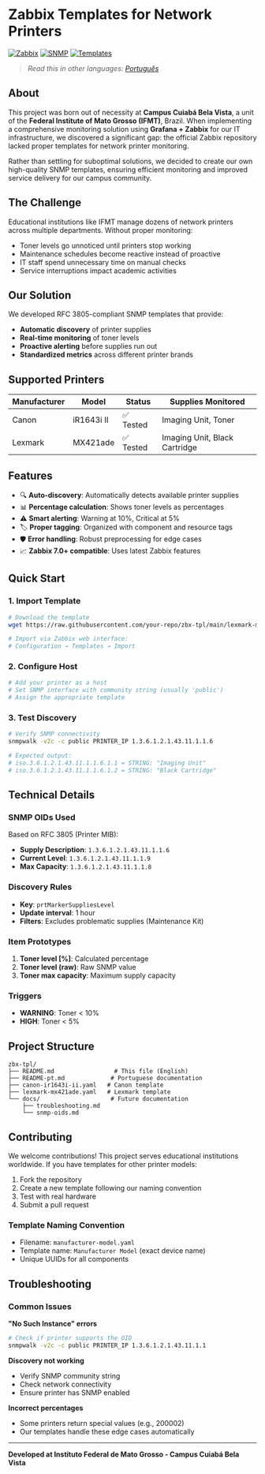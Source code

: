 # Zabbix Templates for Network Printers

[![Zabbix](https://img.shields.io/badge/Zabbix-7.0%2B-red.svg)](https://www.zabbix.com/)
[![SNMP](https://img.shields.io/badge/Protocol-SNMP-blue.svg)](https://tools.ietf.org/html/rfc3805)
[![Templates](https://img.shields.io/badge/Templates-2-blue.svg)]()

> *Read this in other languages: [Português](README-pt.md)*

## About

This project was born out of necessity at **Campus Cuiabá Bela Vista**, a unit of the **Federal Institute of Mato Grosso (IFMT)**, Brazil. When implementing a comprehensive monitoring solution using **Grafana + Zabbix** for our IT infrastructure, we discovered a significant gap: the official Zabbix repository lacked proper templates for network printer monitoring.

Rather than settling for suboptimal solutions, we decided to create our own high-quality SNMP templates, ensuring efficient monitoring and improved service delivery for our campus community.

## The Challenge

Educational institutions like IFMT manage dozens of network printers across multiple departments. Without proper monitoring:
- Toner levels go unnoticed until printers stop working
- Maintenance schedules become reactive instead of proactive
- IT staff spend unnecessary time on manual checks
- Service interruptions impact academic activities

## Our Solution

We developed RFC 3805-compliant SNMP templates that provide:
- **Automatic discovery** of printer supplies
- **Real-time monitoring** of toner levels
- **Proactive alerting** before supplies run out
- **Standardized metrics** across different printer brands

## Supported Printers

| Manufacturer | Model | Status | Supplies Monitored |
|-------------|-------|--------|-------------------|
| Canon | iR1643i II | ✅ Tested | Imaging Unit, Toner |
| Lexmark | MX421ade | ✅ Tested | Imaging Unit, Black Cartridge |

## Features

- 🔍 **Auto-discovery**: Automatically detects available printer supplies
- 📊 **Percentage calculation**: Shows toner levels as percentages
- ⚠️ **Smart alerting**: Warning at 10%, Critical at 5%
- 🏷️ **Proper tagging**: Organized with component and resource tags
- 🛡️ **Error handling**: Robust preprocessing for edge cases
- 📈 **Zabbix 7.0+ compatible**: Uses latest Zabbix features

## Quick Start

### 1. Import Template
```bash
# Download the template
wget https://raw.githubusercontent.com/your-repo/zbx-tpl/main/lexmark-mx421ade.yaml

# Import via Zabbix web interface:
# Configuration → Templates → Import
```

### 2. Configure Host
```bash
# Add your printer as a host
# Set SNMP interface with community string (usually 'public')
# Assign the appropriate template
```

### 3. Test Discovery
```bash
# Verify SNMP connectivity
snmpwalk -v2c -c public PRINTER_IP 1.3.6.1.2.1.43.11.1.1.6

# Expected output:
# iso.3.6.1.2.1.43.11.1.1.6.1.1 = STRING: "Imaging Unit"
# iso.3.6.1.2.1.43.11.1.1.6.1.2 = STRING: "Black Cartridge"
```

## Technical Details

### SNMP OIDs Used
Based on RFC 3805 (Printer MIB):
- **Supply Description**: `1.3.6.1.2.1.43.11.1.1.6`
- **Current Level**: `1.3.6.1.2.1.43.11.1.1.9`
- **Max Capacity**: `1.3.6.1.2.1.43.11.1.1.8`

### Discovery Rules
- **Key**: `prtMarkerSuppliesLevel`
- **Update interval**: 1 hour
- **Filters**: Excludes problematic supplies (Maintenance Kit)

### Item Prototypes
1. **Toner level [%]**: Calculated percentage
2. **Toner level (raw)**: Raw SNMP value
3. **Toner max capacity**: Maximum supply capacity

### Triggers
- **WARNING**: Toner < 10%
- **HIGH**: Toner < 5%

## Project Structure

```
zbx-tpl/
├── README.md                 # This file (English)
├── README-pt.md             # Portuguese documentation
├── canon-ir1643i-ii.yaml   # Canon template
├── lexmark-mx421ade.yaml   # Lexmark template
└── docs/                    # Future documentation
    ├── troubleshooting.md
    └── snmp-oids.md
```

## Contributing

We welcome contributions! This project serves educational institutions worldwide. If you have templates for other printer models:

1. Fork the repository
2. Create a new template following our naming convention
3. Test with real hardware
4. Submit a pull request

### Template Naming Convention
- Filename: `manufacturer-model.yaml`
- Template name: `Manufacturer Model` (exact device name)
- Unique UUIDs for all components

## Troubleshooting

### Common Issues

**"No Such Instance" errors**
```bash
# Check if printer supports the OID
snmpwalk -v2c -c public PRINTER_IP 1.3.6.1.2.1.43.11.1.1
```

**Discovery not working**
- Verify SNMP community string
- Check network connectivity
- Ensure printer has SNMP enabled

**Incorrect percentages**
- Some printers return special values (e.g., 200002)
- Our templates handle these edge cases automatically

---

**Developed at Instituto Federal de Mato Grosso - Campus Cuiabá Bela Vista**